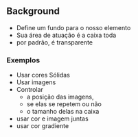 ## Background

- Define um fundo para o nosso elemento
- Sua área de atuação é a caixa toda
- por padrão, é transparente

### Exemplos

- Usar cores Sólidas
- Usar imagens
- Controlar
    - a posição das imagens,
    - se elas se repetem ou não
    - o tamanho delas na caixa
- usar cor e imagem juntas
- usar cor gradiente